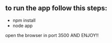 ## to run the app follow this steps:
* npm install
* node app

open the browser in port 3500 AND ENJOY!!